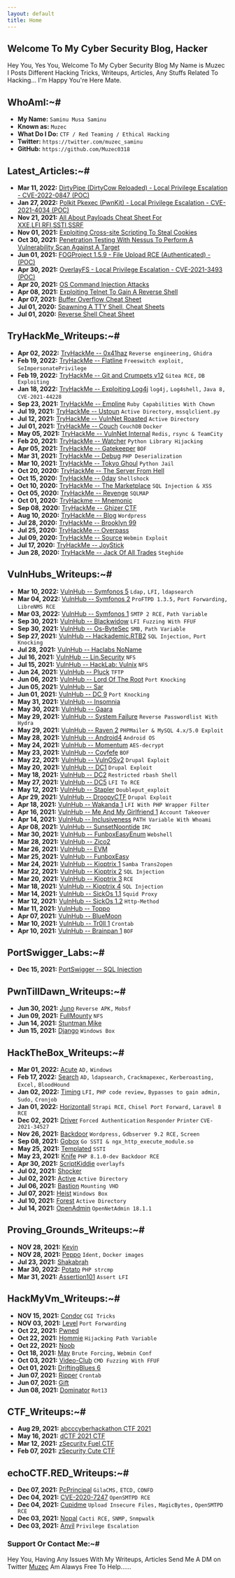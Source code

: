 ```yaml
---
layout: default
title: Home
---
```


## **Welcome To My Cyber Security Blog,  Hacker**

Hey You, Yes You, Welcome To My Cyber Security Blog My Name is Muzec I Posts Different Hacking Tricks, Writeups, Articles, Any Stuffs Related To Hacking... I'm Happy You're Here Mate.

## **WhoAmI:~#**


- **My Name:**    `Saminu Musa Saminu`
- **Known as:**   `Muzec`
- **What Do I Do:**  `CTF / Red Teaming / Ethical Hacking`
- **Twitter:**    `https://twitter.com/muzec_saminu`
- **GitHub:**     `https://github.com/Muzec0318`

## **Latest_Articles:~#**


- **Mar 11, 2022:** [DirtyPipe (DirtyCow Reloaded) -  Local Privilege Escalation - CVE-2022-0847 (POC)](https://muzec0318.github.io/posts/articles/CVE-2022-0847.html)
- **Jan 27, 2022:** [Polkit Pkexec (PwnKit) -  Local Privilege Escalation - CVE-2021-4034 (POC)](https://muzec0318.github.io/posts/articles/CVE-2021-4034.html)
- **Nov 21, 2021:** [All About Payloads Cheat Sheet For XXE,LFI,RFI,SSTI,SSRF](https://muzec0318.github.io/posts/articles/cheatsheets.html)
- **Nov 01, 2021:** [Exploiting Cross-site Scripting To Steal Cookies](https://muzec0318.github.io/posts/articles/xsslab.html)
- **Oct 30, 2021:** [Penetration Testing With Nessus To Perform A Vulnerability Scan Against A Target](https://muzec0318.github.io/posts/articles/nessus.html)
- **Jun 01, 2021:** [FOGProject 1.5.9 - File Upload RCE (Authenticated) - (POC)](https://muzec0318.github.io/posts/fog.html)
- **Apr 30, 2021:** [OverlayFS - Local Privilege Escalation - CVE-2021-3493 (POC)](https://muzec0318.github.io/posts/articles/overlayfs.html)
- **Apr 20, 2021:** [OS Command Injection Attacks](https://muzec0318.github.io/posts/articles/oscommand.html)
- **Apr 08, 2021:** [Exploiting Telnet To Gain A Reverse Shell](https://muzec0318.github.io/posts/articles/Telnet.html)
- **Apr 07, 2021:** [Buffer Overflow Cheat Sheet](https://muzec0318.github.io/posts/articles/BufferOverflow.html)
- **Jul 01, 2020:** [Spawning A TTY Shell, Cheat Sheets](https://muzec0318.github.io/posts/articles/Ttyshells.html)
- **Jul 01, 2020:** [Reverse Shell Cheat Sheet](https://muzec0318.github.io/posts/articles/ReverseShell.html)

## **TryHackMe_Writeups:~#**


- **Apr 02, 2022:** [TryHackMe -- 0x41haz](https://muzec0318.github.io/posts/0x41haz.html) `Reverse engineering,` `Ghidra`
- **Feb 19, 2022:** [TryHackMe -- Flatline](https://muzec0318.github.io/posts/flatline.html) `Freeswitch exploit,` `SeImpersonatePrivilege`
- **Feb 19, 2022:** [TryHackMe -- Git and Crumpets v12](https://muzec0318.github.io/posts/gitandcrumpets.html) `Gitea RCE,` `DB Exploiting`
- **Jan 18, 2022:** [TryHackMe -- Exploiting Log4j](https://muzec0318.github.io/posts/log4j.html) `log4j,` `Log4shell,` `Java 8,` `CVE-2021-44228`
- **Sep 23, 2021:** [TryHackMe -- Empline](https://muzec0318.github.io/posts/empline.html) `Ruby Capabilities With Chown`
- **Jul 19, 2021:** [TryHackMe -- Ustoun](https://muzec0318.github.io/posts/ustoun.html) `Active Directory,` `mssqlclient.py`
- **Jul 12, 2021:** [TryHackMe -- VulnNet Roasted](https://muzec0318.github.io/posts/roasted.html) `Active Directory`
- **Jul 01, 2021:** [TryHackMe -- Couch](https://muzec0318.github.io/posts/couch.html) `CouchDB` `Docker`
- **May 05, 2021:** [TryHackMe -- VulnNet Internal](https://muzec0318.github.io/posts/vulnet.html) `Redis,` `rsync & TeamCity`
- **Feb 20, 2021:** [TryHackMe -- Watcher](https://muzec0318.github.io/posts/Watcher.html) `Python Library Hijacking`
- **Apr 05, 2021:** [TryHackMe -- Gatekeeper](https://muzec0318.github.io/posts/Gatekeeper.html) `BOF`
- **Mar 31, 2021:** [TryHackMe -- Debug](https://muzec0318.github.io/posts/Debug.html)  `PHP Deserialization`
- **Mar 10, 2021:** [TryHackMe -- Tokyo Ghoul](https://muzec0318.github.io/posts/tokyoghoul666.html)  `Python Jail`
- **Oct 20, 2020:** [TryHackMe -- The Server From Hell](https://muzec0318.github.io/posts/TheServerFromHell.html)
- **Oct 15, 2020:** [TryHackMe -- 0day](https://muzec0318.github.io/posts/0day.html)  `Shellshock`
- **Oct 10, 2020:** [TryHackMe -- The Marketplace](https://muzec0318.github.io/posts/Marketplace.html)  `SQL Injection & XSS`
- **Oct 05, 2020:** [TryHackMe -- Revenge](https://muzec0318.github.io/posts/Revenge.html)  `SQLMAP`
- **Oct 01, 2020:** [TryHackme -- Mnemonic](https://muzec0318.github.io/posts/Mnemonic.html)
- **Sep 08, 2020:** [TryHackMe -- Ghizer CTF](https://muzec0318.github.io/posts/Ghizer.html)
- **Aug 10, 2020:** [TryHackMe -- Blog](https://muzec0318.github.io/posts/Blog.html)  `Wordpress`
- **Jul 28, 2020:** [TryHackMe -- Brooklyn 99](https://muzec0318.github.io/posts/Brooklyn99.html)
- **Jul 25, 2020:** [TryHackMe -- Overpass](https://muzec0318.github.io/posts/Overpass.html)
- **Jul 09, 2020:** [TryHackMe -- Source](https://muzec0318.github.io/posts/Source.html)  `Webmin Exploit`
- **Jul 17, 2020:** [TryHackMe -- JoyStick](https://muzec0318.github.io/posts/JoyStick.html)
- **Jun 28, 2020:** [TryHackMe -- Jack Of All Trades](https://muzec0318.github.io/posts/Jack.html)  `Steghide`

## **VulnHubs_Writeups:~#**


- **Mar 10, 2022:** [VulnHub -- Symfonos 5](https://muzec0318.github.io/posts/symfonos5.html) `Ldap,` `LFI,` `ldapsearch`
- **Mar 04, 2022:** [VulnHub -- Symfonos 2](https://muzec0318.github.io/posts/symfonos2.html) `ProFTPD 1.3.5,` `Port Forwarding,` `LibreNMS RCE`
- **Mar 03, 2022:** [VulnHub -- Symfonos 1](https://muzec0318.github.io/posts/symfonos1.html) `SMTP 2 RCE,` `Path Variable`
- **Sep 30, 2021:** [VulnHub -- Blackwidow](https://muzec0318.github.io/posts/Blackwidow.html) `LFI Fuzzing With FFUF`
- **Sep 30, 2021:** [VulnHub -- Os-ByteSec](https://muzec0318.github.io/posts/os-bytesec.html) `SMB,` `Path Variable`
- **Sep 27, 2021:** [VulnHub -- Hackademic.RTB2](https://muzec0318.github.io/posts/hackademic2.html) `SQL Injection,` `Port Knocking`
- **Jul 28, 2021:** [VulnHub -- Haclabs NoName](https://muzec0318.github.io/posts/noname.html)
- **Jul 16, 2021:** [VulnHub -- Lin.Security](https://muzec0318.github.io/posts/lin.security.html) `NFS`
- **Jul 15, 2021:** [VulnHub -- HackLab: Vulnix](https://muzec0318.github.io/posts/vulnix.html) `NFS`
- **Jun 24, 2021:** [VulnHub -- Pluck](https://muzec0318.github.io/posts/pluck.html) `TFTP`
- **Jun 06, 2021:** [VulnHub -- Lord Of The Root](https://muzec0318.github.io/posts/lordoftheroot.html) `Port Knocking`
- **Jun 05, 2021:** [VulnHub -- Sar](https://muzec0318.github.io/posts/sar.html)
- **Jun 01, 2021:** [VulnHub -- DC 9](https://muzec0318.github.io/posts/dc9.html) `Port Knocking`
- **May 31, 2021:** [VulnHub -- Insomnia](https://muzec0318.github.io/posts/insomnia.html)
- **May 30, 2021:** [VulnHub -- Gaara](https://muzec0318.github.io/posts/gaara.html)
- **May 29, 2021:** [VulnHub -- System Failure](https://muzec0318.github.io/posts/system.html) `Reverse Passwordlist With Hydra`
- **May 29, 2021:** [VulnHub -- Raven 2](https://muzec0318.github.io/posts/raven2.html) `PHPMailer & MySQL 4.x/5.0 Exploit`
- **May 28, 2021:** [VulnHub -- Android4](https://muzec0318.github.io/posts/android4.html) `Android OS`
- **May 24, 2021:** [VulnHub -- Momentum](https://muzec0318.github.io/posts/momentum.html) `AES-decrypt`
- **May 23, 2021:** [VulnHub -- Covfefe](https://muzec0318.github.io/posts/covfefe.html) `BOF`
- **May 22, 2021:** [VulnHub -- VulnOSv2](https://muzec0318.github.io/posts/vulnos2.html) `Drupal Exploit`
- **May 20, 2021:** [VulnHub -- DC1](https://muzec0318.github.io/posts/dc1.html) `Drupal Exploit`
- **May 18, 2021:** [VulnHub -- DC2](https://muzec0318.github.io/posts/dc2.html) `Restricted rbash Shell`
- **May 27, 2021:** [VulnHub -- DC5](https://muzec0318.github.io/posts/dc5.html) `LFI To RCE`
- **May 12, 2021:** [VulnHub -- Stapler](https://muzec0318.github.io/posts/stapler.html) `Doubleput_exploit`
- **Apr 29, 2021:** [VulnHub -- DroopyCTF](https://muzec0318.github.io/posts/Droopy.html) `Drupal Exploit`
- **Apr 18, 2021:** [VulnHub -- Wakanda 1](https://muzec0318.github.io/posts/wakanda.html) `LFI With PHP Wrapper Filter`
- **Apr 16, 2021:** [VulnHub -- Me And My Girlfriend 1](https://muzec0318.github.io/posts/meandmygirlfriend.html) `Account Takeover`
- **Apr 14, 2021:** [VulnHub -- Inclusiveness](https://muzec0318.github.io/posts/Inclusiveness.html)  `PATH Variable With Whoami`
- **Apr 08, 2021:** [VulnHub -- SunsetNoontide](https://muzec0318.github.io/posts/Sunsetnoontide.html)  `IRC`
- **Mar 30, 2021:** [VulnHub -- FunboxEasyEnum](https://muzec0318.github.io/posts/Funboxeasyenum.html) `Webshell`
- **Mar 28, 2021:** [VulnHub -- Zico2](https://muzec0318.github.io/posts/zico2.html)
- **Mar 26, 2021:** [VulnHub -- EVM](https://muzec0318.github.io/posts/evm.html)
- **Mar 25, 2021:** [VulnHub -- FunboxEasy](https://muzec0318.github.io/posts/Funbox3.html)
- **Mar 24, 2021:** [VulnHub -- Kioptrix 1](https://muzec0318.github.io/posts/kioptrix1.html)     `Samba Trans2open`
- **Mar 22, 2021:** [VulnHub -- Kioptrix 2](https://muzec0318.github.io/posts/Kioptrix2.html)     `SQL Injection`
- **Mar 20, 2021:** [VulnHub -- Kioptrix 3](https://muzec0318.github.io/posts/Kioptrix3.html)     `RCE`
- **Mar 18, 2021:** [VulnHub -- Kioptrix 4](https://muzec0318.github.io/posts/Kioptrix4.html)     `SQL Injection`
- **Mar 14, 2021:** [VulnHub -- SickOs 1.1](https://muzec0318.github.io/posts/Sickos.html)    `Squid Proxy`
- **Mar 12, 2021:** [VulnHub -- SickOs 1.2](https://muzec0318.github.io/posts/Sickos2.html)    `Http-Method`
- **Mar 11, 2021:** [VulnHub -- Toppo](https://muzec0318.github.io/posts/Toppo.html)
- **Apr 07, 2021:** [VulnHub -- BlueMoon](https://muzec0318.github.io/posts/Bluemoon.html)
- **Mar 10, 2021:** [VulnHub -- Tr0ll 1](https://muzec0318.github.io/posts/Tr0ll.html)      `Crontab`
- **Apr 10, 2021:** [VulnHub -- Brainpan 1](https://muzec0318.github.io/posts/Brainpan1.html)      `BOF`

## **PortSwigger_Labs:~#**


- **Dec 15, 2021:** [PortSwigger -- SQL Injection](https://muzec0318.github.io/posts/sqli1.html)

## **PwnTillDawn_Writeups:~#**


- **Jun 30, 2021:** [Juno](https://muzec0318.github.io/posts/pwntilldawn/juno.html) `Reverse APK,` `Mobsf`
- **Jun 09, 2021:** [FullMounty](https://muzec0318.github.io/posts/pwntilldawn/fullMounty.html) `NFS`
- **Jun 14, 2021:** [Stuntman Mike](https://muzec0318.github.io/posts/pwntilldawn/Stuntman.html)
- **Jun 15, 2021:** [Django](https://muzec0318.github.io/posts/pwntilldawn/django.html) `Windows Box`

## **HackTheBox_Writeups:~#**


- **Mar 01, 2022:** [Acute](https://muzec0318.github.io/posts/hackthebox/acute.html) `AD,` `Windows`
- **Feb 17, 2022:** [Search](https://muzec0318.github.io/posts/hackthebox/search.html) `AD,` `ldapsearch,` `Crackmapexec,` `Kerberoasting,` `Excel,` `BloodHound`
- **Jan 02, 2022:** [Timing](https://muzec0318.github.io/posts/hackthebox/timing.html) `LFI,` `PHP code review,` `Bypasses to gain admin,` `Sudo,` `Cronjob`
- **Jan 01, 2022:** [Horizontall](https://muzec0318.github.io/posts/hackthebox/horizontall.html) `Strapi RCE,` `Chisel Port Forward,` `Laravel 8 RCE`
- **Dec 02, 2021:** [Driver](https://muzec0318.github.io/posts/hackthebox/driver.html) `Forced Authentication` `Responder` `Printer` `CVE-2021-34527`
- **Nov 26, 2021:** [Backdoor](https://muzec0318.github.io/posts/hackthebox/backdoor.html) `Wordpress,` `Gdbserver 9.2 RCE,` `Screen`
- **Sep 08, 2021:** [Gobox](https://muzec0318.github.io/posts/hackthebox/gobox.html) `Go SSTI & ngx_http_execute_module.so`
- **May 25, 2021:** [Templated](https://muzec0318.github.io/posts/hackthebox/templated.html) `SSTI`
- **May 23, 2021:** [Knife](https://muzec0318.github.io/posts/hackthebox/knife.html) `PHP 8.1.0-dev Backdoor RCE`
- **Apr 30, 2021:** [ScriptKiddie](https://muzec0318.github.io/posts/hackthebox/scriptkiddie.html) `overlayfs`
- **Jul 02, 2021:** [Shocker](https://muzec0318.github.io/posts/hackthebox/shocker.html)
- **Jul 02, 2021:** [Active](https://muzec0318.github.io/posts/hackthebox/active.html) `Active Directory`
- **Jul 06, 2021:** [Bastion](https://muzec0318.github.io/posts/hackthebox/bastion.html) `Mounting VHD`
- **Jul 07, 2021:** [Heist](https://muzec0318.github.io/posts/hackthebox/heist.html) `Windows Box`
- **Jul 10, 2021:** [Forest](https://muzec0318.github.io/posts/hackthebox/forest.html) `Active Directory`
- **Jul 14, 2021:** [OpenAdmin](https://muzec0318.github.io/posts/hackthebox/openadmin.html) `OpenNetAdmin 18.1.1`

## **Proving_Grounds_Writeups:~#**


- **NOV 28, 2021:** [Kevin](https://muzec0318.github.io/posts/PG/kevin.html)
- **NOV 28, 2021:** [Peppo](https://muzec0318.github.io/posts/PG/peppo.html) `Ident,` `Docker images`
- **Jul 23, 2021:** [Shakabrah](https://muzec0318.github.io/posts/PG/shakabrah.html)
- **Mar 30, 2022:** [Potato](https://muzec0318.github.io/posts/PG/potato.html) `PHP strcmp`
- **Mar 31, 2021:** [Assertion101](https://muzec0318.github.io/posts/PG/assertion101.html) `Assert LFI`

## **HackMyVm_Writeups:~#**


- **NOV 15, 2021:** [Condor](https://muzec0318.github.io/posts/hackmyvm/condor.html) `CGI Tricks`
- **NOV 03, 2021:** [Level](https://muzec0318.github.io/posts/hackmyvm/level.html) `Port Forwarding`
- **Oct 22, 2021:** [Pwned](https://muzec0318.github.io/posts/hackmyvm/pwned.html)
- **Oct 22, 2021:** [Hommie](https://muzec0318.github.io/posts/hackmyvm/hommie.html) `Hijacking Path Variable`
- **Oct 22, 2021:** [Noob](https://muzec0318.github.io/posts/hackmyvm/noob.html)
- **Oct 18, 2021:** [May](https://muzec0318.github.io/posts/hackmyvm/may.html) `Brute Forcing,` `Webmin Conf`
- **Oct 03, 2021:** [Video-Club](https://muzec0318.github.io/posts/hackmyvm/videoclub.html) `CMD Fuzzing With FFUF`
- **Oct 01, 2021:** [DriftingBlues 6](https://muzec0318.github.io/posts/hackmyvm/Driftingblues6.html)
- **Jun 07, 2021:** [Ripper](https://muzec0318.github.io/posts/hackmyvm/ripper1.html) `Crontab`
- **Jun 07, 2021:** [Gift](https://muzec0318.github.io/posts/hackmyvm/gift.html)
- **Jun 08, 2021:** [Dominator](https://muzec0318.github.io/posts/hackmyvm/dominator.html) `Rot13`

## **CTF_Writeups:~#**


- **Aug 29, 2021:** [abcccyberhackathon CTF 2021](https://muzec0318.github.io/posts/CTF/abcctf.html)
- **May 16, 2021:** [dCTF 2021 CTF](https://muzec0318.github.io/posts/CTF/dctf21.html)
- **Mar 12, 2021:** [zSecurity Fuel CTF](https://muzec0318.github.io/posts/CTF/Zfuel.html)
- **Feb 07, 2021:** [zSecurity Cute CTF](https://muzec0318.github.io/posts/CTF/Zcute.html)

## **echoCTF.RED_Writeups:~#**


- **Dec 07, 2021:** [PcPrincipal](https://muzec0318.github.io/posts/echoctf/pcprincipal.html) `GilaCMS,` `ETCD,` `CONFD`
- **Dec 04, 2021:** [CVE-2020-7247](https://muzec0318.github.io/posts/echoctf/cve-2020-7247.html) `OpenSMTPD RCE`
- **Dec 04, 2021:** [Cupidme](https://muzec0318.github.io/posts/echoctf/cupidme.html) `Upload Insecure Files,` `MagicBytes,` `OpenSMTPD RCE`
- **Dec 03, 2021:** [Nopal](https://muzec0318.github.io/posts/echoctf/nopal.html) `Cacti RCE,` `SNMP,` `Snmpwalk`
- **Dec 03, 2021:** [Anvil](https://muzec0318.github.io/posts/echoctf/anvil.html) `Privilege Escalation`

### **Support Or Contact Me:~#**
Hey You, Having Any Issues With My Writeups, Articles Send Me A DM on Twitter [Muzec](https://twitter.com/muzec_saminu)  Am Alawys Free To Help......

